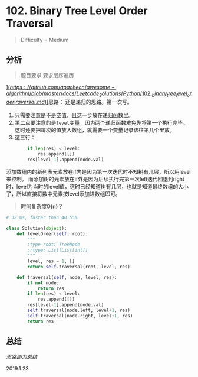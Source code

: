 # 102. Binary Tree Level Order Traversal
> Difficulty = Medium

## 分析

> 题目要求
> 要求层序遍历

[$](https://github.com/apachecn/awesome-algorithm/blob/master/docs/Leetcode_Solutions/Python/102._binary_tree_level_order_traversal.md)[$](http://www.cnblogs.com/grandyang/p/4051326.html)思路：
还是递归的思路。第一次写。
1. 只需要注意是不是空值，且这一步放在递归函数里。
2. 第二点要注意的是`level`变量，因为两个递归函数难免先将第一个执行完毕。这时还要把每次的值放入数组，就需要一个变量记录该往第几个里放。
3. 这三行：
```python
		if len(res) < level:
			res.append([])
		res[level-1].append(node.val)
```
添加数组内的新列表元素放在if内是因为第一次迭代时不知树有几层，所以用level来控制。
而添加树的元素放在if外是因为后续执行完第一次left迭代回退到right时，level为当时的level值，这时已经知道树有几层，也就是知道最终数组的大小了，所以直接将数中元素按level添加进数组即可。


> **时间复杂度O(n)？**

```python
# 32 ms, faster than 40.55%

class Solution(object):
	def levelOrder(self, root):
		"""
		:type root: TreeNode
		:rtype: List[List[int]]
		"""
		level, res = 1, []
		return self.traversal(root, level, res)

	def traversal(self, node, level, res):
		if not node:
			return res
		if len(res) < level:
			res.append([])
		res[level-1].append(node.val)
		self.traversal(node.left, level+1, res)
		self.traversal(node.right, level+1, res)
		return res
```

## 总结

*思路即为总结*

2019.1.23
